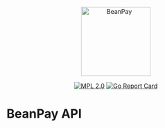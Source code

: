 <a href="https://github.com/BeanPay"><p align="center"><img src="https://user-images.githubusercontent.com/2105067/81512418-50d44780-92d5-11ea-8a22-58736b0b6766.png" alt="BeanPay" width="160px"/></p></a>
<p align="center">
  <a href="LICENSE"><img src="https://img.shields.io/badge/License-MPL%202.0-brightgreen.svg" alt="MPL 2.0"></img></a>
  <a href="https://goreportcard.com/report/github.com/BeanPay/api">
    <img src="https://goreportcard.com/badge/github.com/BeanPay/api" alt="Go Report Card"/>
  </a>
</p>

# BeanPay API
